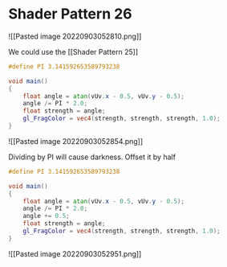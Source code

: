# Shader Pattern 26
![[Pasted image 20220903052810.png]]


We could use the [[Shader Pattern 25]]

```glsl
#define PI 3.141592653589793238

void main()
{
    float angle = atan(vUv.x - 0.5, vUv.y - 0.5);
    angle /= PI * 2.0;
    float strength = angle;
    gl_FragColor = vec4(strength, strength, strength, 1.0);
}
```

![[Pasted image 20220903052854.png]]

Dividing by PI will cause darkness. Offset it by half
```glsl
#define PI 3.141592653589793238

void main()
{
    float angle = atan(vUv.x - 0.5, vUv.y - 0.5);
    angle /= PI * 2.0;
    angle += 0.5;
    float strength = angle;
    gl_FragColor = vec4(strength, strength, strength, 1.0);
}
```

![[Pasted image 20220903052951.png]]

